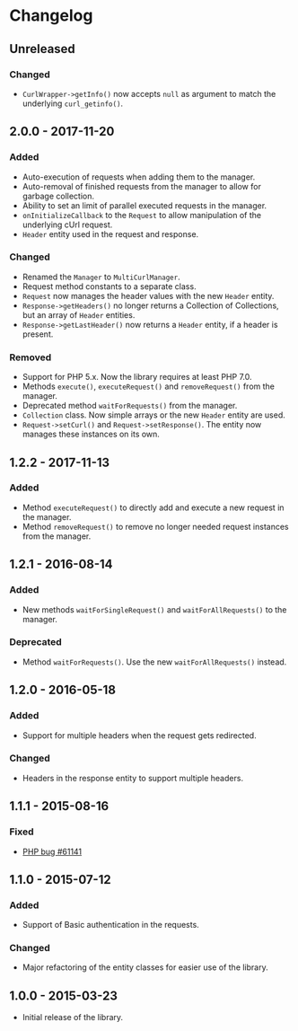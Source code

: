 # Changelog

## Unreleased

### Changed

- `CurlWrapper->getInfo()` now accepts `null` as argument to match the underlying `curl_getinfo()`.

## 2.0.0 - 2017-11-20

### Added

- Auto-execution of requests when adding them to the manager.
- Auto-removal of finished requests from the manager to allow for garbage collection.
- Ability to set an limit of parallel executed requests in the manager.
- `onInitializeCallback` to the `Request` to allow manipulation of the underlying cUrl request.
- `Header` entity used in the request and response.

### Changed

- Renamed the `Manager` to `MultiCurlManager`.
- Request method constants to a separate class.
- `Request` now manages the header values with the new `Header` entity.
- `Response->getHeaders()` no longer returns a Collection of Collections, but an array of `Header` entities.
- `Response->getLastHeader()` now returns a `Header` entity, if a header is present.

### Removed

- Support for PHP 5.x. Now the library requires at least PHP 7.0.
- Methods `execute()`, `executeRequest()` and `removeRequest()` from the manager.
- Deprecated method `waitForRequests()` from the manager.
- `Collection` class. Now simple arrays or the new `Header` entity are used.
- `Request->setCurl()` and `Request->setResponse()`. The entity now manages these instances on its own. 

## 1.2.2 - 2017-11-13

### Added

- Method `executeRequest()` to directly add and execute a new request in the manager.
- Method `removeRequest()` to remove no longer needed request instances from the manager.

## 1.2.1 - 2016-08-14

### Added

- New methods `waitForSingleRequest()` and `waitForAllRequests()` to the manager.

### Deprecated

- Method `waitForRequests()`. Use the new `waitForAllRequests()` instead.

## 1.2.0 - 2016-05-18

### Added

- Support for multiple headers when the request gets redirected.

### Changed

- Headers in the response entity to support multiple headers.

## 1.1.1 - 2015-08-16

### Fixed

- [PHP bug #61141](https://bugs.php.net/bug.php?id=61141) 

## 1.1.0 - 2015-07-12

### Added

- Support of Basic authentication in the requests.

### Changed

- Major refactoring of the entity classes for easier use of the library.

## 1.0.0 - 2015-03-23

- Initial release of the library.